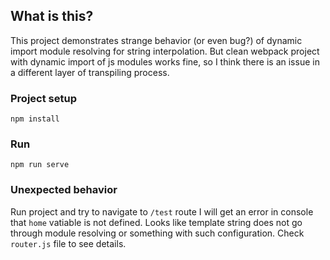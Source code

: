 ## What is this?
This project demonstrates strange behavior (or even bug?) of dynamic import module resolving for string interpolation. 
But clean webpack project with dynamic import of js modules works fine, so I think there is an issue in a different layer of transpiling process.

### Project setup
```
npm install
```

### Run
```
npm run serve
```
### Unexpected behavior
Run project and try to navigate to `/test` route I will get an error in console that `home` vatiable is not defined. Looks like template string does not go through module resolving or something with such configuration. Check `router.js` file to see details.
